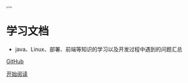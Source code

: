 <img src="../../工作/image/小树苗.svg" alt="logo" style="zoom:33%;" />



# 学习文档 

- java、Linux、部署、前端等知识的学习以及开发过程中遇到的问题汇总

[GitHub](https://github.com/xiaoliangzong/document.git)

[开始阅读](README.md)

